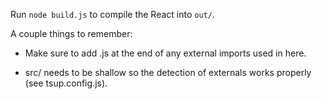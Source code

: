 
Run `node build.js` to compile the React into `out/`.

A couple things to remember:

- Make sure to add .js at the end of any external imports used in here.

- src/ needs to be shallow so the detection of externals works properly (see tsup.config.js).


